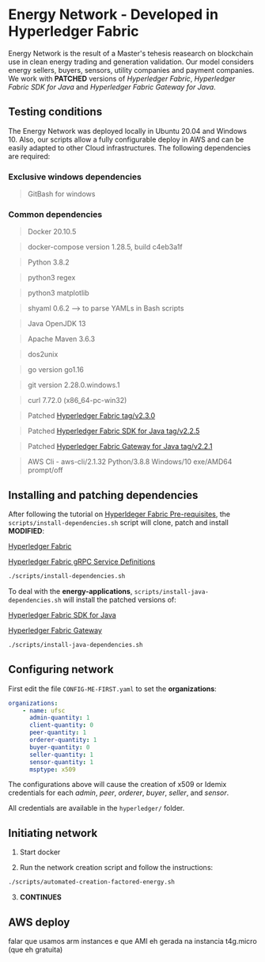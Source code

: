 # Energy Network - Developed in Hyperledger Fabric

Energy Network is the result of a Master's tehesis reasearch on blockchain use in clean energy trading and generation validation. Our model considers energy sellers, buyers, sensors, utility companies and payment companies. We work with **PATCHED** versions of *Hyperledger Fabric*, *Hyperledger Fabric SDK for Java* and *Hyperledger Fabric Gateway for Java*.



## Testing conditions

The Energy Network was deployed locally in Ubuntu 20.04 and Windows 10. Also, our scripts allow a fully configurable deploy in AWS and can be easily adapted to other Cloud infrastructures. The following dependencies are required:

### Exclusive windows dependencies

> GitBash for windows

### Common dependencies

> Docker 20.10.5

> docker-compose version 1.28.5, build c4eb3a1f

> Python 3.8.2

> python3 regex

> python3 matplotlib

> shyaml 0.6.2 --> to parse YAMLs in Bash scripts

> Java OpenJDK 13

> Apache Maven 3.6.3

> dos2unix

> go version go1.16 

> git version 2.28.0.windows.1

> curl 7.72.0 (x86_64-pc-win32)

> Patched [Hyperledger Fabric tag/v2.3.0](https://github.com/hyperledger/fabric/tree/v2.3.0)

> Patched [Hyperledger Fabric SDK for Java tag/v2.2.5](https://github.com/hyperledger/fabric-sdk-java/tree/v2.2.5)

> Patched [Hyperledger Fabric Gateway for Java tag/v2.2.1](https://github.com/hyperledger/fabric-gateway-java/tree/v2.2.1)

> AWS Cli - aws-cli/2.1.32 Python/3.8.8 Windows/10 exe/AMD64 prompt/off

## Installing and patching dependencies

After following the tutorial on [Hyperldeger Fabric Pre-requisites](https://hyperledger-fabric.readthedocs.io/en/release-2.2/prereqs.html), the `scripts/install-dependencies.sh` script will clone, patch and install **MODIFIED**:

[Hyperledger Fabric](https://github.com/hyperledger/fabric)

[Hyperledger Fabric gRPC Service Definitions](https://github.com/hyperledger/fabric-protos)

```bash
./scripts/install-dependencies.sh
```

To deal with the  **energy-applications**, `scripts/install-java-dependencies.sh` will install the patched versions of:

[Hyperledger Fabric SDK for Java](https://github.com/hyperledger/fabric-sdk-java)

[Hyperledger Fabric Gateway](https://github.com/hyperledger/fabric-gateway-java)

```bash
./scripts/install-java-dependencies.sh
```

## Configuring network

First edit the file `CONFIG-ME-FIRST.yaml` to set the **organizations**:

```yaml
organizations:
    - name: ufsc
      admin-quantity: 1
      client-quantity: 0
      peer-quantity: 1
      orderer-quantity: 1
      buyer-quantity: 0
      seller-quantity: 1
      sensor-quantity: 1
      msptype: x509
```

The configurations above will cause the creation of x509 or Idemix credentials for each *admin*, *peer*, *orderer*, *buyer*, *seller*, and *sensor*.

All credentials are available in the `hyperledger/` folder.

## Initiating network

1. Start docker

2. Run the network creation script and follow the instructions:

```bash
./scripts/automated-creation-factored-energy.sh
```

3. **CONTINUES**

## AWS deploy

falar que usamos arm instances e que AMI eh gerada na instancia t4g.micro (que eh gratuita)